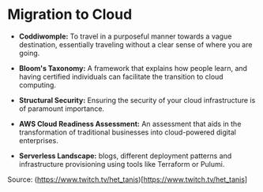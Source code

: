 # Migration to Cloud

- **Coddiwomple:** To travel in a purposeful manner towards a vague destination, essentially traveling without a clear sense of where you are going.

- **Bloom's Taxonomy:** A framework that explains how people learn, and having certified individuals can facilitate the transition to cloud computing.

- **Structural Security:** Ensuring the security of your cloud infrastructure is of paramount importance.

- **AWS Cloud Readiness Assessment:** An assessment that aids in the transformation of traditional businesses into cloud-powered digital enterprises.

- **Serverless Landscape:** blogs, different deployment patterns and infrastructure provisioning using tools like Terraform or Pulumi.

Source: (https://www.twitch.tv/het_tanis)[https://www.twitch.tv/het_tanis]


